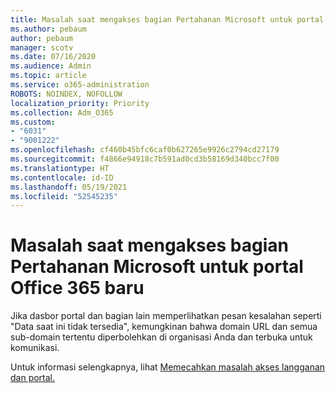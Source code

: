 ```yaml
---
title: Masalah saat mengakses bagian Pertahanan Microsoft untuk portal Office 365 baru
ms.author: pebaum
author: pebaum
manager: scotv
ms.date: 07/16/2020
ms.audience: Admin
ms.topic: article
ms.service: o365-administration
ROBOTS: NOINDEX, NOFOLLOW
localization_priority: Priority
ms.collection: Adm_O365
ms.custom:
- "6031"
- "9001222"
ms.openlocfilehash: cf460b45bfc6caf0b627265e9926c2794cd27179
ms.sourcegitcommit: f4866e94918c7b591ad0cd3b58169d340bcc7f00
ms.translationtype: HT
ms.contentlocale: id-ID
ms.lasthandoff: 05/19/2021
ms.locfileid: "52545235"
---
```

# <a name="issues-accessing-sections-of-microsoft-defender-for-office-365-portal"></a>Masalah saat mengakses bagian Pertahanan Microsoft untuk portal Office 365 baru

Jika dasbor portal dan bagian lain memperlihatkan pesan kesalahan seperti "Data saat ini tidak tersedia", kemungkinan bahwa domain URL dan semua sub-domain tertentu diperbolehkan di organisasi Anda dan terbuka untuk komunikasi. 

Untuk informasi selengkapnya, lihat [Memecahkan masalah akses langganan dan portal.](/windows/security/threat-protection/microsoft-defender-atp/troubleshoot-onboarding-error-messages#data-currently-isnt-available-on-some-sections-of-the-portal)